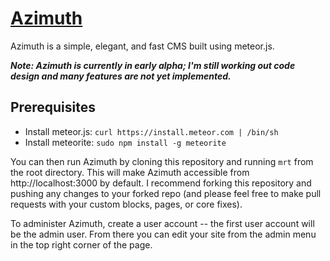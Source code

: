 # [Azimuth](http://github.com/mcrider/azimuth)

Azimuth is a simple, elegant, and fast CMS built using meteor.js.

***Note: Azimuth is currently in early alpha; I'm still working out code design and many features are not yet implemented.***

## Prerequisites


* Install meteor.js: `curl https://install.meteor.com | /bin/sh`
* Install meteorite: `sudo npm install -g meteorite`

You can then run Azimuth by cloning this repository and running `mrt` from the root directory.  This will make Azimuth accessible from http://localhost:3000 by default.  I recommend forking this repository and pushing any changes to your forked repo (and please feel free to make pull requests with your custom blocks, pages, or core fixes).  

To administer Azimuth, create a user account -- the first user account will be the admin user.  From there you can edit your site from the admin menu in the top right corner of the page.
